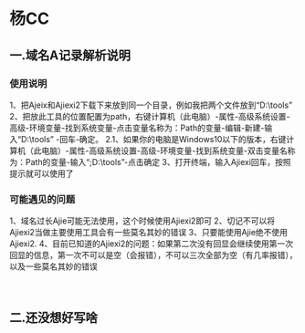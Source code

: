 # 杨CC

<h2>一.域名A记录解析说明</h2>
<h3>使用说明</h3>
1、把Ajeix和Ajiexi2下载下来放到同一个目录，例如我把两个文件放到“D:\tools”
2、把放此工具的位置配置为path，右键计算机（此电脑）-属性-高级系统设置-高级-环境变量-找到系统变量-点击变量名称为：Path的变量-编辑-新建-输入“D:\tools” -回车-确定。
  2.1、如果你的电脑是Windows10以下的版本，右键计算机（此电脑）-属性-高级系统设置-高级-环境变量-找到系统变量-双击变量名称为：Path的变量-输入“;D:\tools”-点击确定
3、打开终端，输入Ajiexi回车，按照提示就可以使用了
<h3>可能遇见的问题</h3>
1、域名过长Ajie可能无法使用，这个时候使用Ajiexi2即可
2、切记不可以将Ajiexi2当做主要使用工具会有一些莫名其妙的错误
3、只要能使用Ajie绝不使用Ajiexi2.
4、目前已知道的Ajiexi2的问题：如果第二次没有回显会继续使用第一次回显的信息，第一次不可以是空（会报错），不可以三次全部为空（有几率报错），以及一些莫名其妙的错误

<br>
<br>
<br>
  
<h2>二.还没想好写啥</h2>
